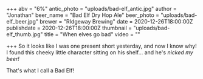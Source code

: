 +++
abv = "6%"
antic_photo = "uploads/bad-elf_antic.jpg"
author = "Jonathan"
beer_name = "Bad Elf Dry Hop Ale"
beer_photo = "uploads/bad-elf_beer.jpg"
brewer = "RIdgeway Brewing"
date = 2020-12-26T18:00:00Z
publishdate = 2020-12-26T18:00:00Z
thumbnail = "uploads/bad-elf_thumb.jpg"
title = "When elves go bad"
video = ""

+++
So it looks like I was one present short yesterday, and now I know why! I found this cheeky little character sitting on his shelf... and he's _nicked my beer!_

That's what I call a Bad Elf!